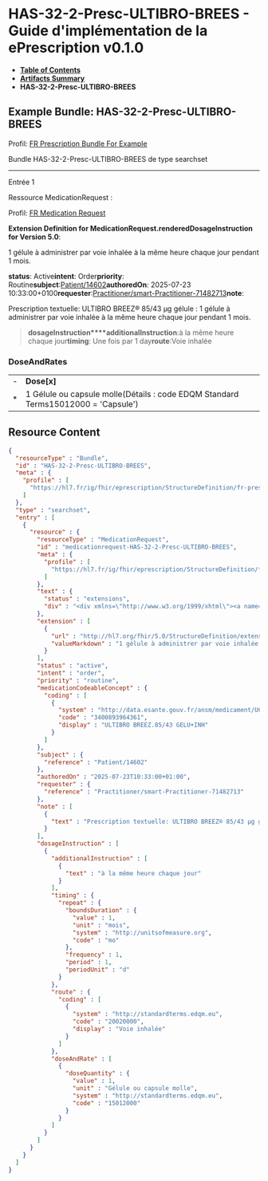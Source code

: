 # HAS-32-2-Presc-ULTIBRO-BREES - Guide d'implémentation de la ePrescription v0.1.0

* [**Table of Contents**](toc.md)
* [**Artifacts Summary**](artifacts.md)
* **HAS-32-2-Presc-ULTIBRO-BREES**

## Example Bundle: HAS-32-2-Presc-ULTIBRO-BREES

Profil: [FR Prescription Bundle For Example](StructureDefinition-fr-prescription-bundle-for-example.md)

Bundle HAS-32-2-Presc-ULTIBRO-BREES de type searchset

-------

Entrée 1

Ressource MedicationRequest :

> 

Profil: [FR Medication Request](StructureDefinition-fr-medicationrequest.md)

**Extension Definition for MedicationRequest.renderedDosageInstruction for Version 5.0**:

1 gélule à administrer par voie inhalée à la même heure chaque jour pendant 1 mois.

**status**: Active**intent**: Order**priority**: Routine**subject**:[Patient/14602](Patient/14602)**authoredOn**: 2025-07-23 10:33:00+0100**requester**:[Practitioner/smart-Practitioner-71482713](Practitioner/smart-Practitioner-71482713)**note**:
> 

Prescription textuelle: ULTIBRO BREEZ® 85/43 µg gélule : 1 gélule à administrer par voie inhalée à la même heure chaque jour pendant 1 mois.


> **dosageInstruction****additionalInstruction**:à la même heure chaque jour**timing**: Une fois par 1 day**route**:Voie inhalée

### DoseAndRates

| | |
| :--- | :--- |
| - | **Dose[x]** |
| * | 1 Gélule ou capsule molle(Détails : code EDQM Standard Terms15012000 = 'Capsule') |





## Resource Content

```json
{
  "resourceType" : "Bundle",
  "id" : "HAS-32-2-Presc-ULTIBRO-BREES",
  "meta" : {
    "profile" : [
      "https://hl7.fr/ig/fhir/eprescription/StructureDefinition/fr-prescription-bundle-for-example"
    ]
  },
  "type" : "searchset",
  "entry" : [
    {
      "resource" : {
        "resourceType" : "MedicationRequest",
        "id" : "medicationrequest-HAS-32-2-Presc-ULTIBRO-BREES",
        "meta" : {
          "profile" : [
            "https://hl7.fr/ig/fhir/eprescription/StructureDefinition/fr-medicationrequest"
          ]
        },
        "text" : {
          "status" : "extensions",
          "div" : "<div xmlns=\"http://www.w3.org/1999/xhtml\"><a name=\"MedicationRequest_medicationrequest-HAS-32-2-Presc-ULTIBRO-BREES\"> </a><p class=\"res-header-id\"><b>Narratif généré : PrescriptionMédicamenteuseTODO medicationrequest-HAS-32-2-Presc-ULTIBRO-BREES</b></p><a name=\"medicationrequest-HAS-32-2-Presc-ULTIBRO-BREES\"> </a><a name=\"hcmedicationrequest-HAS-32-2-Presc-ULTIBRO-BREES\"> </a><div style=\"display: inline-block; background-color: #d9e0e7; padding: 6px; margin: 4px; border: 1px solid #8da1b4; border-radius: 5px; line-height: 60%\"><p style=\"margin-bottom: 0px\"/><p style=\"margin-bottom: 0px\">Profil: <a href=\"StructureDefinition-fr-medicationrequest.html\">FR Medication Request</a></p></div><p><b>Extension Definition for MedicationRequest.renderedDosageInstruction for Version 5.0</b>: </p><div><p>1 gélule à administrer par voie inhalée à la même heure chaque jour pendant 1 mois.</p>\n</div><p><b>status</b>: Active</p><p><b>intent</b>: Order</p><p><b>priority</b>: Routine</p><p><b>medication</b>: <span title=\"Codes :{http://data.esante.gouv.fr/ansm/medicament/UCD 3400893964361}\">ULTIBRO BREEZ.85/43 GELU+INH</span></p><p><b>subject</b>: <a href=\"Patient/14602\">Patient/14602</a></p><p><b>authoredOn</b>: 2025-07-23 10:33:00+0100</p><p><b>requester</b>: <a href=\"Practitioner/smart-Practitioner-71482713\">Practitioner/smart-Practitioner-71482713</a></p><p><b>note</b>: </p><blockquote><div><p>Prescription textuelle: ULTIBRO BREEZ® 85/43 µg gélule : 1 gélule à administrer par voie inhalée à la même heure chaque jour pendant 1 mois.</p>\n</div></blockquote><blockquote><p><b>dosageInstruction</b></p><p><b>additionalInstruction</b>: <span title=\"Codes :\">à la même heure chaque jour</span></p><p><b>timing</b>: Une fois par 1 day</p><p><b>route</b>: <span title=\"Codes :{http://standardterms.edqm.eu 20020000}\">Voie inhalée</span></p><h3>DoseAndRates</h3><table class=\"grid\"><tr><td style=\"display: none\">-</td><td><b>Dose[x]</b></td></tr><tr><td style=\"display: none\">*</td><td>1 Gélule ou capsule molle<span style=\"background: LightGoldenRodYellow\"> (Détails : code EDQM Standard Terms15012000 = 'Capsule')</span></td></tr></table></blockquote></div>"
        },
        "extension" : [
          {
            "url" : "http://hl7.org/fhir/5.0/StructureDefinition/extension-MedicationRequest.renderedDosageInstruction",
            "valueMarkdown" : "1 gélule à administrer par voie inhalée à la même heure chaque jour pendant 1 mois."
          }
        ],
        "status" : "active",
        "intent" : "order",
        "priority" : "routine",
        "medicationCodeableConcept" : {
          "coding" : [
            {
              "system" : "http://data.esante.gouv.fr/ansm/medicament/UCD",
              "code" : "3400893964361",
              "display" : "ULTIBRO BREEZ.85/43 GELU+INH"
            }
          ]
        },
        "subject" : {
          "reference" : "Patient/14602"
        },
        "authoredOn" : "2025-07-23T10:33:00+01:00",
        "requester" : {
          "reference" : "Practitioner/smart-Practitioner-71482713"
        },
        "note" : [
          {
            "text" : "Prescription textuelle: ULTIBRO BREEZ® 85/43 µg gélule : 1 gélule à administrer par voie inhalée à la même heure chaque jour pendant 1 mois."
          }
        ],
        "dosageInstruction" : [
          {
            "additionalInstruction" : [
              {
                "text" : "à la même heure chaque jour"
              }
            ],
            "timing" : {
              "repeat" : {
                "boundsDuration" : {
                  "value" : 1,
                  "unit" : "mois",
                  "system" : "http://unitsofmeasure.org",
                  "code" : "mo"
                },
                "frequency" : 1,
                "period" : 1,
                "periodUnit" : "d"
              }
            },
            "route" : {
              "coding" : [
                {
                  "system" : "http://standardterms.edqm.eu",
                  "code" : "20020000",
                  "display" : "Voie inhalée"
                }
              ]
            },
            "doseAndRate" : [
              {
                "doseQuantity" : {
                  "value" : 1,
                  "unit" : "Gélule ou capsule molle",
                  "system" : "http://standardterms.edqm.eu",
                  "code" : "15012000"
                }
              }
            ]
          }
        ]
      }
    }
  ]
}

```
